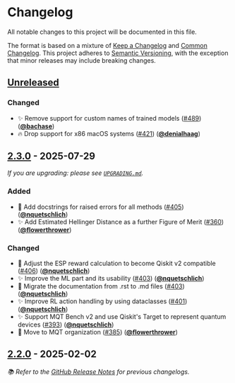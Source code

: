 <!-- Entries in each category are sorted by merge time, with the latest PRs appearing first. -->

# Changelog

All notable changes to this project will be documented in this file.

The format is based on a mixture of [Keep a Changelog] and [Common Changelog].
This project adheres to [Semantic Versioning], with the exception that minor releases may include breaking changes.

## [Unreleased]

### Changed

- ✨ Remove support for custom names of trained models ([#489]) ([**@bachase**])
- 🔥 Drop support for x86 macOS systems ([#421]) ([**@denialhaag**])

## [2.3.0] - 2025-07-29

_If you are upgrading: please see [`UPGRADING.md`](UPGRADING.md#230)._

### Added

- 📝 Add docstrings for raised errors for all methods ([#405]) ([**@nquetschlich**])
- ✨ Add Estimated Hellinger Distance as a further Figure of Merit ([#360]) ([**@flowerthrower**])

### Changed

- 🎨 Adjust the ESP reward calculation to become Qiskit v2 compatible ([#406]) ([**@nquetschlich**])
- ✨ Improve the ML part and its usability ([#403]) ([**@nquetschlich**])
- 📝 Migrate the documentation from .rst to .md files ([#403]) ([**@nquetschlich**])
- ✨ Improve RL action handling by using dataclasses ([#401]) ([**@nquetschlich**])
- ✨ Support MQT Bench v2 and use Qiskit's Target to represent quantum devices ([#393]) ([**@nquetschlich**])
- 🚚 Move to MQT organization ([#385]) ([**@flowerthrower**])

## [2.2.0] - 2025-02-02

_📚 Refer to the [GitHub Release Notes](https://github.com/munich-quantum-toolkit/predictor/releases) for previous changelogs._

<!-- Version links -->

[unreleased]: https://github.com/munich-quantum-toolkit/predictor/compare/v2.3.0...HEAD
[2.3.0]: https://github.com/munich-quantum-toolkit/predictor/compare/v2.2.0...v2.3.0
[2.2.0]: https://github.com/munich-quantum-toolkit/predictor/releases/tag/v2.2.0

<!-- PR links -->

[#489]: https://github.com/munich-quantum-toolkit/predictor/pull/489
[#421]: https://github.com/munich-quantum-toolkit/predictor/pull/421
[#406]: https://github.com/munich-quantum-toolkit/predictor/pull/406
[#405]: https://github.com/munich-quantum-toolkit/predictor/pull/405
[#403]: https://github.com/munich-quantum-toolkit/predictor/pull/403
[#401]: https://github.com/munich-quantum-toolkit/predictor/pull/401
[#393]: https://github.com/munich-quantum-toolkit/predictor/pull/393
[#385]: https://github.com/munich-quantum-toolkit/predictor/pull/385
[#360]: https://github.com/munich-quantum-toolkit/predictor/pull/360

<!-- Contributor -->

[**@burgholzer**]: https://github.com/burgholzer
[**@nquetschlich**]: https://github.com/nquetschlich
[**@flowerthrower**]: https://github.com/flowerthrower
[**@denialhaag**]: https://github.com/denialhaag
[**@bachase**]: https://github.com/bachase

<!-- General links -->

[Keep a Changelog]: https://keepachangelog.com/en/1.1.0/
[Common Changelog]: https://common-changelog.org
[Semantic Versioning]: https://semver.org/spec/v2.0.0.html
[GitHub Release Notes]: https://github.com/munich-quantum-toolkit/predictor/releases
